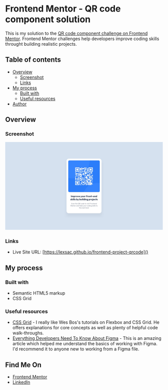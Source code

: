 # Frontend Mentor - QR code component solution

This is my solution to the [QR code component challenge on Frontend Mentor](https://www.frontendmentor.io/challenges/qr-code-component-iux_sIO_H). Frontend Mentor challenges help developers improve coding skills throught building realistic projects. 

## Table of contents

- [Overview](#overview)
  - [Screenshot](#screenshot)
  - [Links](#links)
- [My process](#my-process)
  - [Built with](#built-with)
  - [Useful resources](#useful-resources)
- [Author](#author)


## Overview

### Screenshot

![Design preview for the QR code component coding challenge](./design/desktop-design.jpg)

### Links

- Live Site URL: [https://lexsac.github.io/frontend-project-qrcode]()

## My process

### Built with

- Semantic HTML5 markup
- CSS Grid

### Useful resources

- [CSS Grid](https://cssgrid.io/) - I really like Wes Bos's tutorials on Flexbox and CSS Grid. He offers explanations for core concepts as well as plenty of helpful code walk-throughs.
- [Everything Developers Need To Know About Figma](https://www.smashingmagazine.com/2020/09/figma-developers-guide/) - This is an amazing article which helped me understand the basics of working with Figma. I'd recommend it to anyone new to working from a Figma file.

## Find Me On

- [Frontend Mentor](https://www.frontendmentor.io/profile/lexsac)
- [LinkedIn](https://www.linkedin.com/in/lexsacampbell/)


